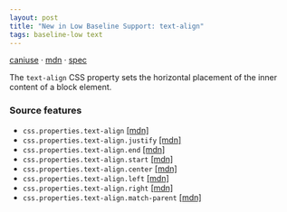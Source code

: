 ```yaml
---
layout: post
title: "New in Low Baseline Support: text-align"
tags: baseline-low text
---
```


[caniuse](https://caniuse.com/?search=text-align) · [mdn](https://developer.mozilla.org/en-US/search?q=text-align) · [spec](https://drafts.csswg.org/css-text-4/#text-align-property)

The `text-align` CSS property sets the horizontal placement of the inner content of a block element.

### Source features

- ``css.properties.text-align`` [[mdn]](https://developer.mozilla.org/en-US/search?q=css.properties.text-align)
- ``css.properties.text-align.justify`` [[mdn]](https://developer.mozilla.org/en-US/search?q=css.properties.text-align.justify)
- ``css.properties.text-align.end`` [[mdn]](https://developer.mozilla.org/en-US/search?q=css.properties.text-align.end)
- ``css.properties.text-align.start`` [[mdn]](https://developer.mozilla.org/en-US/search?q=css.properties.text-align.start)
- ``css.properties.text-align.center`` [[mdn]](https://developer.mozilla.org/en-US/search?q=css.properties.text-align.center)
- ``css.properties.text-align.left`` [[mdn]](https://developer.mozilla.org/en-US/search?q=css.properties.text-align.left)
- ``css.properties.text-align.right`` [[mdn]](https://developer.mozilla.org/en-US/search?q=css.properties.text-align.right)
- ``css.properties.text-align.match-parent`` [[mdn]](https://developer.mozilla.org/en-US/search?q=css.properties.text-align.match-parent)
